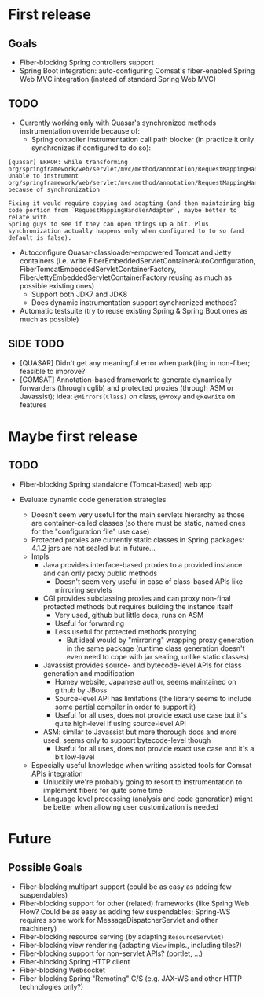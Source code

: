 First release
=============

Goals
-----

- Fiber-blocking Spring controllers support
- Spring Boot integration: auto-configuring Comsat's fiber-enabled Spring Web MVC integration (instead of standard Spring Web MVC)

TODO
----

- Currently working only with Quasar's synchronized methods instrumentation override because of:
  - Spring controller instrumentation call path blocker (in practice it only synchronizes if configured to do so):
```
[quasar] ERROR: while transforming org/springframework/web/servlet/mvc/method/annotation/RequestMappingHandlerAdapter: Unable to instrument org/springframework/web/servlet/mvc/method/annotation/RequestMappingHandlerAdapter#handleInternal(Ljavax/servlet/http/HttpServletRequest;Ljavax/servlet/http/HttpServletResponse;Lorg/springframework/web/method/HandlerMethod;)Lorg/springframework/web/servlet/ModelAndView; because of synchronization
```
    Fixing it would require copying and adapting (and then maintaining big code portion from `RequestMappingHandlerAdapter`, maybe better to relate with
    Spring guys to see if they can open things up a bit. Plus synchronization actually happens only when configured to to so (and default is false).
- Autoconfigure Quasar-classloader-empowered Tomcat and Jetty containers (i.e. write FiberEmbeddedServletContainerAutoConfiguration,
  FiberTomcatEmbeddedServletContainerFactory, FiberJettyEmbeddedServletContainerFactory reusing as much as possible existing ones)
  - Support both JDK7 and JDK8
  - Does dynamic instrumentation support synchronized methods?
- Automatic testsuite (try to reuse existing Spring & Spring Boot ones as much as possible)

SIDE TODO
---------

- [QUASAR] Didn't get any meaningful error when park()ing in non-fiber; feasible to improve?
- [COMSAT] Annotation-based framework to generate dynamically forwarders (through cglib) and protected proxies (through ASM or Javassist);
  idea: `@Mirrors(Class)` on class, `@Proxy` and `@Rewrite` on features

Maybe first release
===================

TODO
----

- Fiber-blocking Spring standalone (Tomcat-based) web app

- Evaluate dynamic code generation strategies
  - Doesn't seem very useful for the main servlets hierarchy as those are container-called classes (so there must be static, named ones for the "configuration
    file" use case)
  - Protected proxies are currently static classes in Spring packages: 4.1.2 jars are not sealed but in future...
  - Impls
    - Java provides interface-based proxies to a provided instance and can only proxy public methods
      - Doesn't seem very useful in case of class-based APIs like mirroring servlets
    - CGI provides subclassing proxies and can proxy non-final protected methods but requires building the instance itself
      - Very used, github but little docs, runs on ASM
      - Useful for forwarding
      - Less useful for protected methods proxying
        - But ideal would by "mirroring" wrapping proxy generation in the same package (runtime class generation doesn't even need to cope with jar sealing,
          unlike static classes)
    - Javassist provides source- and bytecode-level APIs for class generation and modification
      - Homey website, Japanese author, seems maintained on github by JBoss
      - Source-level API has limitations (the library seems to include some partial compiler in order to support it)
      - Useful for all uses, does not provide exact use case but it's quite high-level if using source-level API
    - ASM: similar to Javassist but more thorough docs and more used, seems only to support bytecode-level though
      - Useful for all uses, does not provide exact use case and it's a bit low-level
  - Especially useful knowledge when writing assisted tools for Comsat APIs integration
    - Unluckily we're probably going to resort to instrumentation to implement fibers for quite some time
    - Language level processing (analysis and code generation) might be better when allowing user customization is needed

Future
======

Possible Goals
--------------

- Fiber-blocking multipart support (could be as easy as adding few suspendables)
- Fiber-blocking support for other (related) frameworks (like Spring Web Flow? Could be as easy as adding few suspendables; Spring-WS requires some work for
  MessageDispatcherServlet and other machinery)
- Fiber-blocking resource serving (by adapting `ResourceServlet`)
- Fiber-blocking view rendering (adapting `View` impls., including tiles?)
- Fiber-blocking support for non-servlet APIs? (portlet, ...)
- Fiber-blocking Spring HTTP client
- Fiber-blocking Websocket
- Fiber-blocking Spring "Remoting" C/S (e.g. JAX-WS and other HTTP technologies only?)